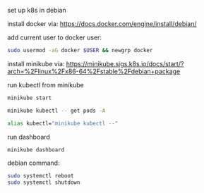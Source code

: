 set up k8s in debian

install docker via: <https://docs.docker.com/engine/install/debian/>

add current user to docker user:

```bash
sudo usermod -aG docker $USER && newgrp docker
```

install minikube via: <https://minikube.sigs.k8s.io/docs/start/?arch=%2Flinux%2Fx86-64%2Fstable%2Fdebian+package>

run kubectl from minikube

```bash
minikube start

minikube kubectl -- get pods -A

alias kubectl="minikube kubectl --"

```

run dashboard
```bash
minikube dashboard
```



debian command:
```bash
sudo systemctl reboot
sudo systemctl shutdown
```